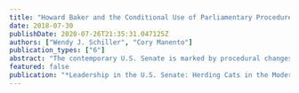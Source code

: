 ```yaml
---
title: "Howard Baker and the Conditional Use of Parliamentary Procedure in the U.S. Senate."
date: 2018-07-30
publishDate: 2020-07-26T21:35:31.047125Z
authors: ["Wendy J. Schiller", "Cory Manento"]
publication_types: ["6"]
abstract: "The contemporary U.S. Senate is marked by procedural changes aimed at curtailing the power of individual senators. However, in this chapter we highlight the tenure of Senate Majority Leader Howard Baker (R-TN) to show that the use of procedural maneuvers by majority leaders to contend with both partisanship and unruly same-party senators is not an entirely new phenomenon. Serving as majority leader from 1981 to 1984, Senator Baker utilized restrictive floor procedures to advance both his personal political goals and his party’s policy goals. Extending our analysis to the use of restrictive procedural motions employed by selected majority leaders from 1981 to 2017, including cloture motions and motions to table amendments, we try to identify which factors can explain why and how party leaders use restrictive procedures to advance a policy agenda. We argue that the likelihood of any majority leader resorting to restrictive floor procedures varies depending on partisan control of the Senate and the White House, the relative unity of the Senate’s majority party, and the perceived popularity of the president. Though these parliamentary restrictions have given each party leader short-term victories, it has come at the cost of undermining the Senate’s capacity to act as a deliberative body."
featured: false
publication: "*Leadership in the U.S. Senate: Herding Cats in the Modern Era*"
---
```


